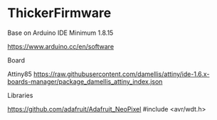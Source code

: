 # ThickerFirmware
 
Base on Arduino IDE
Minimum 1.8.15

https://www.arduino.cc/en/software

Board

Attiny85
https://raw.githubusercontent.com/damellis/attiny/ide-1.6.x-boards-manager/package_damellis_attiny_index.json


Libraries

https://github.com/adafruit/Adafruit_NeoPixel
#include <avr/wdt.h>
